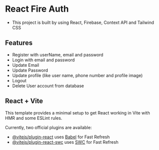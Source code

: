 # React Fire Auth

- This project is built by using React, Firebase, Context API and Tailwind CSS

## Features

- Register with userName, email and password
- Login with email and password
- Update Email
- Update Password
- Update profile (like user name, phone number and profile image)
- Logout
- Delete User account from database

## React + Vite

This template provides a minimal setup to get React working in Vite with HMR and some ESLint rules.

Currently, two official plugins are available:

- [@vitejs/plugin-react](https://github.com/vitejs/vite-plugin-react/blob/main/packages/plugin-react/README.md) uses [Babel](https://babeljs.io/) for Fast Refresh
- [@vitejs/plugin-react-swc](https://github.com/vitejs/vite-plugin-react-swc) uses [SWC](https://swc.rs/) for Fast Refresh
